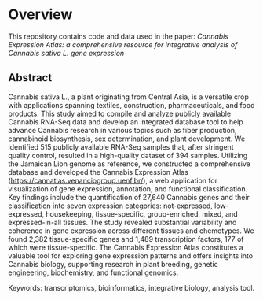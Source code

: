 # Overview
This repository contains code and data used in the paper: *Cannabis Expression Atlas: a comprehensive resource for integrative analysis of Cannabis sativa L. gene expression*

## Abstract
Cannabis sativa L., a plant originating from Central Asia, is a versatile crop with applications spanning textiles, construction, pharmaceuticals, and food products. This study aimed to compile and analyze publicly available Cannabis RNA-Seq data and develop an integrated database tool to help advance Cannabis research in various topics such as fiber production, cannabinoid biosynthesis, sex determination, and plant development. We identified 515 publicly available RNA-Seq samples that, after stringent quality control, resulted in a high-quality dataset of 394 samples. Utilizing the Jamaican Lion genome as reference, we constructed a comprehensive database and developed the Cannabis Expression Atlas (https://cannatlas.venanciogroup.uenf.br/), a web application for visualization of gene expression, annotation, and functional classification. Key findings include the quantification of 27,640 Cannabis genes and their classification into seven expression categories: not-expressed, low-expressed, housekeeping, tissue-specific, group-enriched, mixed, and expressed-in-all tissues. The study revealed substantial variability and coherence in gene expression across different tissues and chemotypes. We found 2,382 tissue-specific genes and 1,489 transcription factors, 177 of which were tissue-specific. The Cannabis Expression Atlas constitutes a valuable tool for exploring gene expression patterns and offers insights into Cannabis biology, supporting research in plant breeding, genetic engineering, biochemistry, and functional genomics. 

Keywords: transcriptomics, bioinformatics, integrative biology, analysis tool.
